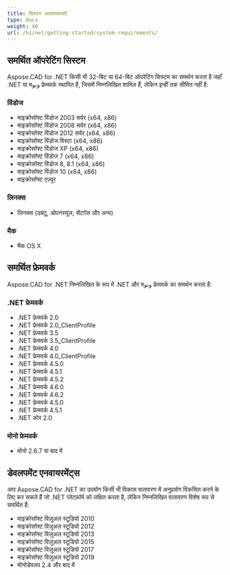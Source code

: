 ```yaml
---
title: सिस्टम आवश्यकताएँ
type: docs
weight: 40
url: /hi/net/getting-started/system-requirements/
---
```


## **समर्थित ऑपरेटिंग सिस्टम**

Aspose.CAD for .NET किसी भी 32-बिट या 64-बिट ऑपरेटिंग सिस्टम का समर्थन करता है जहाँ .NET या मونو फ्रेमवर्क स्थापित है, जिसमें निम्नलिखित शामिल हैं, लेकिन इन्हीं तक सीमित नहीं है:

### **विंडोज**

- माइक्रोसॉफ्ट विंडोज 2003 सर्वर (x64, x86)
- माइक्रोसॉफ्ट विंडोज 2008 सर्वर (x64, x86)
- माइक्रोसॉफ्ट विंडोज 2012 सर्वर (x64, x86)
- माइक्रोसॉफ्ट विंडोज विस्टा (x64, x86)
- माइक्रोसॉफ्ट विंडोज XP (x64, x86)
- माइक्रोसॉफ्ट विंडोज 7 (x64, x86)
- माइक्रोसॉफ्ट विंडोज 8, 8.1 (x64, x86)
- माइक्रोसॉफ्ट विंडोज 10 (x64, x86)
- माइक्रोसॉफ्ट एज़्यूर

### **लिनक्स**

- लिनक्स (उबंटू, ओपनस्यूज़, सेंटाॉस और अन्य)

### **मैक**

- मैक OS X

## **समर्थित फ्रेमवर्क**

Aspose.CAD for .NET निम्नलिखित के रूप में .NET और मونو फ्रेमवर्क का समर्थन करता है:

### **.NET फ्रेमवर्क**

- .NET फ्रेमवर्क 2.0
- .NET फ्रेमवर्क 2.0_ClientProfile
- .NET फ्रेमवर्क 3.5
- .NET फ्रेमवर्क 3.5_ClientProfile
- .NET फ्रेमवर्क 4.0
- .NET फ्रेमवर्क 4.0_ClientProfile
- .NET फ्रेमवर्क 4.5.0
- .NET फ्रेमवर्क 4.5.1
- .NET फ्रेमवर्क 4.5.2
- .NET फ्रेमवर्क 4.6.0
- .NET फ्रेमवर्क 4.6.2
- .NET फ्रेमवर्क 4.5.0
- .NET फ्रेमवर्क 4.5.1
- .NET कोर 2.0

### **मोनो फ्रेमवर्क**

- मोनो 2.6.7 या बाद में

## **डेवलपमेंट एनवायरमेंट्स**

आप Aspose.CAD for .NET का उपयोग किसी भी विकास वातावरण में अनुप्रयोग विकसित करने के लिए कर सकते हैं जो .NET प्लेटफ़ॉर्म को लक्षित करता है, लेकिन निम्नलिखित वातावरण विशेष रूप से समर्थित हैं:

- माइक्रोसॉफ्ट विज़ुअल स्टूडियो 2010
- माइक्रोसॉफ्ट विज़ुअल स्टूडियो 2012
- माइक्रोसॉफ्ट विज़ुअल स्टूडियो 2013
- माइक्रोसॉफ्ट विज़ुअल स्टूडियो 2015
- माइक्रोसॉफ्ट विज़ुअल स्टूडियो 2017
- माइक्रोसॉफ्ट विज़ुअल स्टूडियो 2019
- मोनोडेवलप 2.4 और बाद में
